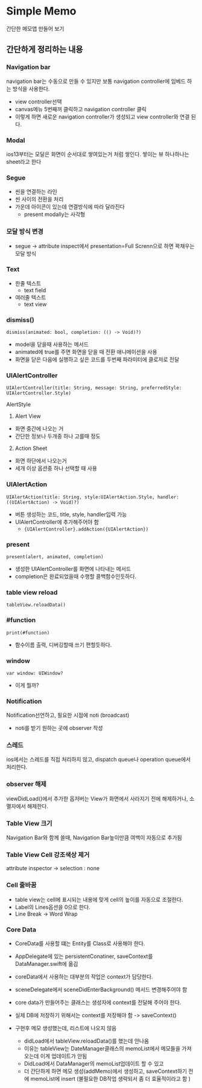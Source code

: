 # Simple Memo

간단한 메모앱 만들어 보기

## 간단하게 정리하는 내용

### Navigation bar
navigation bar는 수동으로 만들 수 있지만 보통 navigation controller에 임베드 하는 방식을 사용한다.
- view controller선택
- canvas메뉴 5번째꺼 클릭하고 navigation controller 클릭
- 이렇게 하면 새로운 navigation controller가 생성되고 view controller와 연결 된다.

### Modal
ios13부터는 모달은 화면이 순서대로 쌓여있는거 처럼 쌓인다.
쌓이는 뷰 하나하나는 sheet라고 한다

### Segue
- 씬을 연결하는 라인
- 씬 사이의 전환을 처리
- 가운데 아이콘이 있는데 연결방식에 따라 달라진다
  - present modally는 사각형

### 모달 방식 변경
- segue -> attribute inspect에서 presentation=Full Screnn으로 하면 꽉채우는 모달 방식


### Text
- 한줄 텍스트
  - text field
- 여러줄 텍스트
  - text view


### dismiss()
```
dismiss(animated: bool, completion: (() -> Void)?)
```
- model을 닫을때 사용하는 메서드
- animated에 true를 주면 화면을 닫을 때 전환 애니메이션을 사용
- 화면을 닫은 다음에 실행하고 싶은 코드를 두번째 파라미터에 클로저로 전달

### UIAlertController
```
UIAlertController(title: String, message: String, preferredStyle: UIAlertController.Style)
```

AlertStyle
1. Alert View
  - 화면 중간에 나오는 거
  - 간단한 정보나 두개중 하나 고를때 정도
2. Action Sheet
  - 화면 하단에서 나오는거
  - 세개 이상 옵션중 하나 선택할 때 사용

### UIAlertAction
```
UIAlertAction(title: String, style:UIAlertAction.Style, handler: ((UIAlertAction) -> Void)?)
```

- 버튼 생성하는 코드, title, style, handler입력 가능
- UIAlertController에 추가해주어야 함
  - `{UIAlertController}.addAction({UIAlertAction})`

### present
```
present(alert, animated, completion)
```
- 생성한 UIAlertController를 화면에 나타내는 메서드
- completion은 완료되었을때 수행할 콜백함수인듯하다.

### table view reload
```
tableView.reloadData()
```

### #function
```
print(#function)
```
- 함수이름 출력, 디버깅할때 쓰기 편할듯하다.

### window
```
var window: UIWindow?
```
- 이게 뭘까?

### Notification
Notification선언하고, 필요한 시점에 noti (broadcast)
- noti를 받기 원하는 곳에 observer 작성

### 스레드
ios에서는 스레드를 직접 처리하지 않고, dispatch queue나 operation queue에서 처리한다.

### observer 해제
viewDidLoad()에서 추가한 옵저버는 View가 화면에서 사라지기 전에 해제하거나, 소멸자에서 해제한다.

### Table View 크기
Navigation Bar와 함께 쓸때, Navigation Bar높이만큼 여백이 자동으로 추가됨

### Table View Cell 강조색상 제거
attribute inspector -> selection : none

### Cell 줄바꿈
- table view는 cell에 표시되는 내용에 맞게 cell의 높이를 자동으로 조절한다.
- Label의 Lines옵션을 0으로 한다.
- Line Break -> Word Wrap

### Core Data

- CoreData를 사용할 떄는 Entity를 Class로 사용해야 한다.
- AppDelegate에 있는 persistentConatiner, saveContext를 DataManager.swift에 옮김

- coreData에서 사용하는 대부분의 작업은 context가 담당한다.

- sceneDelegate에서 sceneDidEnterBackground() 메서드 변경해주어야 함

- core data가 만들어주는 클래스는 생성자에 context를 전달해 주어야 한다. 

- 실제 DB에 저장하기 위해서는 context를 저장해야 함 -> saveContext()

- 구현후 메모 생성했는데, 리스트에 나오지 않음
  - didLoad에서 tableView.reloadData()를 했는데 안나옴
  - 이유는 tableView는 DateManager클래스의 memoList에서 메모들을 가져오는데 이게 업데이트가 안됨
  - DidLoad에서 DataManager의 memoList업데이트 할 수 있고
  - 더 간단하게 하면 메모 생성(addMemo)에서 생성하고, saveContext하기 전에 memoList에 insert (불필요한 DB작업 생략되서 좀 더 효율적이라고 함 )